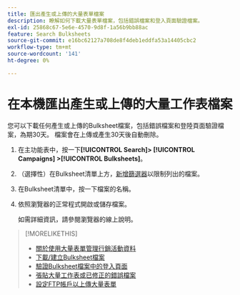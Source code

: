 ```yaml
---
title: 匯出產生或上傳的大量表單檔案
description: 瞭解如何下載大量表單檔案，包括錯誤檔案和登入頁面驗證檔案。
exl-id: 25868c67-5e6e-4570-9d8f-1a56b9bb88ac
feature: Search Bulksheets
source-git-commit: e16bc62127a708de8f4deb1eddfa53a14405cbc2
workflow-type: tm+mt
source-wordcount: '141'
ht-degree: 0%

---
```


# 在本機匯出產生或上傳的大量工作表檔案

您可以下載任何產生或上傳的Bulksheet檔案，包括錯誤檔案和登陸頁面驗證檔案，為期30天。 檔案會在上傳或產生30天後自動刪除。

1. 在主功能表中，按一下&#x200B;**[!UICONTROL Search]> [!UICONTROL Campaigns] >[!UICONTROL Bulksheets]**。

1. （選擇性）在Bulksheet清單上方，[新增篩選器](/help/search-social-commerce/common-tasks/data-views/ad-hoc-settings/column-filter-apply-from-column-heading.md)以限制列出的檔案。

1. 在Bulksheet清單中，按一下檔案的名稱。

1. 依照瀏覽器的正常程式開啟或儲存檔案。

   如需詳細資訊，請參閱瀏覽器的線上說明。

>[!MORELIKETHIS]
>
>* [關於使用大量表單管理行銷活動資料](bulksheet-about.md)
>* [下載/建立Bulksheet檔案](/help/search-social-commerce/campaign-management/bulksheets/bulksheet-download.md)
>* [驗證Bulksheet檔案中的登入頁面](bulksheet-validate-landing-pages.md)
>* [張貼大量工作表或已修正的錯誤檔案](bulksheet-post.md)
>* [設定FTP帳戶以上傳大量表單](/help/search-social-commerce/campaign-management/bulksheets/bulksheet-ftp-account.md)
